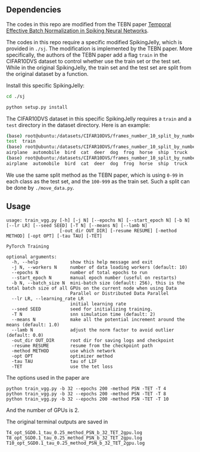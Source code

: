 ## Dependencies

The codes in this repo are modified from the TEBN paper [Temporal Effective Batch Normalization in Spiking Neural Networks](https://openreview.net/forum?id=fLIgyyQiJqz).

The codes in this repo require a specific modified SpikingJelly, which is provided in `./sj`.  The modification is implemented by the TEBN paper. More specifically, the authors of the TEBN paper add a flag `train` in the CIFAR10DVS dataset to control whether use the train set or the test set. While in the original SpikingJelly, the train set and the test set are split from the original dataset by a function.

Install this specific SpikingJelly:

```bash
cd ./sj

python setup.py install
```

The CIFAR10DVS dataset in this specific SpikingJelly requires a `train` and a `test` directory in the dataset directory. Here is an example:

```bash
(base) root@ubuntu:/datasets/CIFAR10DVS/frames_number_10_split_by_number$ ls
test  train
(base) root@ubuntu:/datasets/CIFAR10DVS/frames_number_10_split_by_number/train$ ls
airplane  automobile  bird  cat  deer  dog  frog  horse  ship  truck
(base) root@ubuntu:/datasets/CIFAR10DVS/frames_number_10_split_by_number/test$ ls
airplane  automobile  bird  cat  deer  dog  frog  horse  ship  truck
```

We use the same split method as the TEBN paper, which is using `0-99` in each class as the test set, and the `100-999` as the train set. Such a split can be done by `./move_data.py`.

## Usage

```
usage: train_vgg.py [-h] [-j N] [--epochs N] [--start_epoch N] [-b N] [--lr LR] [--seed SEED] [-T N] [--means N] [--lamb N]
                    [-out_dir OUT_DIR] [-resume RESUME] [-method METHOD] [-opt OPT] [-tau TAU] [-TET]

PyTorch Training

optional arguments:
  -h, --help            show this help message and exit
  -j N, --workers N     number of data loading workers (default: 10)
  --epochs N            number of total epochs to run
  --start_epoch N       manual epoch number (useful on restarts)
  -b N, --batch_size N  mini-batch size (default: 256), this is the total batch size of all GPUs on the current node when using Data
                        Parallel or Distributed Data Parallel
  --lr LR, --learning_rate LR
                        initial learning rate
  --seed SEED           seed for initializing training.
  -T N                  snn simulation time (default: 2)
  --means N             make all the potential increment around the means (default: 1.0)
  --lamb N              adjust the norm factor to avoid outlier (default: 0.0)
  -out_dir OUT_DIR      root dir for saving logs and checkpoint
  -resume RESUME        resume from the checkpoint path
  -method METHOD        use which network
  -opt OPT              optimizer method
  -tau TAU              tau of LIF
  -TET                  use the tet loss
```

The options used in the paper are

```
python train_vgg.py -b 32 --epochs 200 -method PSN -TET -T 4
python train_vgg.py -b 32 --epochs 200 -method PSN -TET -T 8
python train_vgg.py -b 32 --epochs 200 -method PSN -TET -T 10
```

And the number of GPUs is 2.

The original terminal outputs are saved in

```
T4_opt_SGD0.1_tau_0.25_method_PSN_b_32_TET_2gpu.log
T8_opt_SGD0.1_tau_0.25_method_PSN_b_32_TET_2gpu.log
T10_opt_SGD0.1_tau_0.25_method_PSN_b_32_TET_2gpu.log
```

